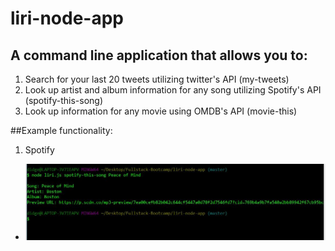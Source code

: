 # liri-node-app
## A command line application that allows you to:
1. Search for your last 20 tweets utilizing twitter's API (my-tweets)
2. Look up artist and album information for any song utilizing Spotify's API (spotify-this-song)
3. Look up information for any movie using OMDB's API (movie-this)

##Example functionality:
1. Spotify
* ![spotify example](/images/liri.jpg)